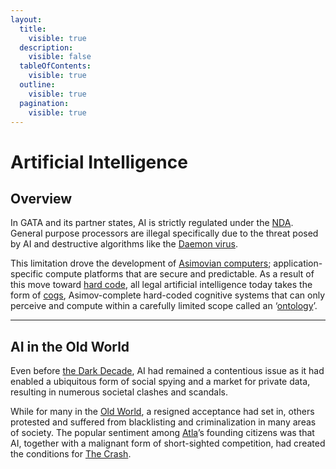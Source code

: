 ```yaml
---
layout:
  title:
    visible: true
  description:
    visible: false
  tableOfContents:
    visible: true
  outline:
    visible: true
  pagination:
    visible: true
---
```


# Artificial Intelligence

## Overview

In GATA and its partner states, AI is strictly regulated under the [NDA](../gata/politics/new-dawn-accords.md). General purpose processors are illegal specifically due to the threat posed by AI and destructive algorithms like the [Daemon virus](the-daemon-virus.md).

This limitation drove the development of [Asimovian computers](asimovian-architecture.md); application-specific compute platforms that are secure and predictable. As a result of this move toward [hard code](hard-code.md), all legal artificial intelligence today takes the form of [cogs](cogs.md), Asimov-complete hard-coded cognitive systems that can only perceive and compute within a carefully limited scope called an ‘[ontology](asimovian-architecture.md#ontology-design)’.

***

## **AI in the Old World**

Even before [the Dark Decade](../history/the-dark-decade.md), AI had remained a contentious issue as it had enabled a ubiquitous form of social spying and a market for private data, resulting in numerous societal clashes and scandals.

While for many in the [Old World](../history/the-old-world.md), a resigned acceptance had set in, others protested and suffered from blacklisting and criminalization in many areas of society. The popular sentiment among [Atla](../gata/key-locations/atla.md)’s founding citizens was that AI, together with a malignant form of short-sighted competition, had created the conditions for [The Crash](../history/the-crash.md).
